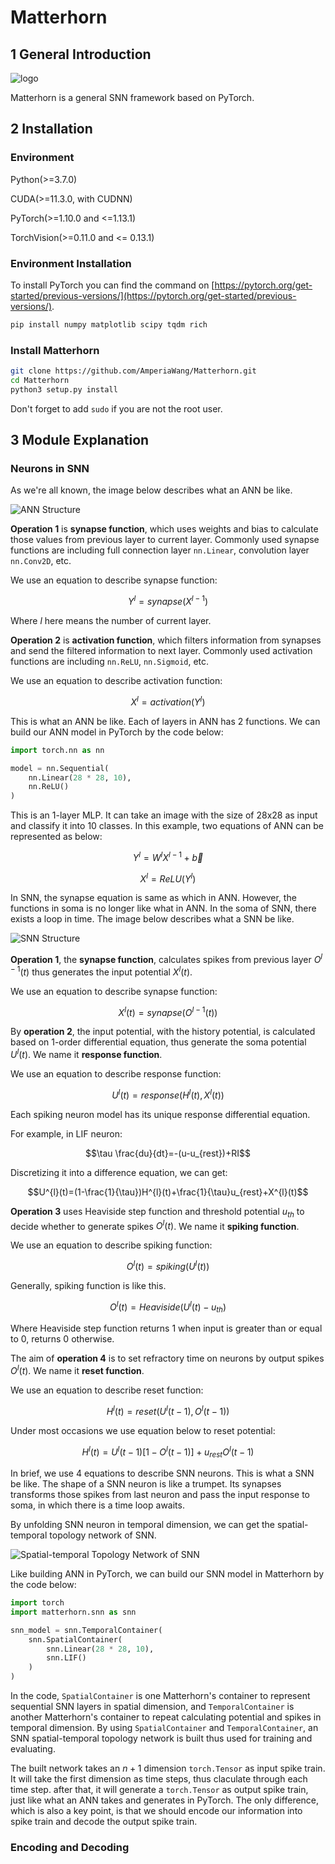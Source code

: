 # Matterhorn

## 1 General Introduction

![logo](./assets/logo.png)

Matterhorn is a general SNN framework based on PyTorch.

## 2 Installation

### Environment

Python(>=3.7.0)

CUDA(>=11.3.0, with CUDNN)

PyTorch(>=1.10.0 and <=1.13.1)

TorchVision(>=0.11.0 and <= 0.13.1)

### Environment Installation

To install PyTorch you can find the command on [https://pytorch.org/get-started/previous-versions/](https://pytorch.org/get-started/previous-versions/).

```sh
pip install numpy matplotlib scipy tqdm rich
```

### Install Matterhorn

```sh
git clone https://github.com/AmperiaWang/Matterhorn.git
cd Matterhorn
python3 setup.py install
```

Don't forget to add `sudo` if you are not the root user.

## 3 Module Explanation

### Neurons in SNN

As we're all known, the image below describes what an ANN be like.

![ANN Structure](./assets/readme_1.png)

**Operation 1** is **synapse function**, which uses weights and bias to calculate those values from previous layer to current layer. Commonly used synapse functions are including full connection layer `nn.Linear`, convolution layer `nn.Conv2D`, etc.

We use an equation to describe synapse function:

$$Y^{l}=synapse(X^{l-1})$$

Where $l$ here means the number of current layer.

**Operation 2** is **activation function**, which filters information from synapses and send the filtered information to next layer. Commonly used activation functions are including `nn.ReLU`, `nn.Sigmoid`, etc.

We use an equation to describe activation function:

$$X^{l}=activation(Y^{l})$$

This is what an ANN be like. Each of layers in ANN has 2 functions. We can build our ANN model in PyTorch by the code below:

```python
import torch.nn as nn

model = nn.Sequential(
    nn.Linear(28 * 28, 10),
    nn.ReLU()
)
```

This is an 1-layer MLP. It can take an image with the size of 28x28 as input and classify it into 10 classes. In this example, two equations of ANN can be represented as below:

$$Y^{l}=W^{l}X^{l-1}+\vec{b}$$

$$X^{l}=ReLU(Y^{l})$$

In SNN, the synapse equation is same as which in ANN. However, the functions in soma is no longer like what in ANN. In the soma of SNN, there exists a loop in time. The image below describes what a SNN be like.

![SNN Structure](./assets/readme_2.png)

**Operation 1**, the **synapse function**, calculates spikes from previous layer $O^{l-1}(t)$ thus generates the input potential $X^{l}(t)$.

We use an equation to describe synapse function:

$$X^{l}(t)=synapse(O^{l-1}(t))$$

By **operation 2**, the input potential, with the history potential, is calculated based on 1-order differential equation, thus generate the soma potential $U^{l}(t)$. We name it **response function**.

We use an equation to describe response function:

$$U^{l}(t)=response(H^{l}(t),X^{l}(t))$$

Each spiking neuron model has its unique response differential equation.

For example, in LIF neuron:

$$\tau \frac{du}{dt}=-(u-u_{rest})+RI$$

Discretizing it into a difference equation, we can get:

$$U^{l}(t)=(1-\frac{1}{\tau})H^{l}(t)+\frac{1}{\tau}u_{rest}+X^{l}(t)$$

**Operation 3** uses Heaviside step function and threshold potential $u_{th}$ to decide whether to generate spikes $O^{l}(t)$. We name it **spiking function**.

We use an equation to describe spiking function:

$$O^{l}(t)=spiking(U^{l}(t))$$

Generally, spiking function is like this.

$$O^{l}(t)=Heaviside(U^{l}(t)-u_{th})$$

Where Heaviside step function returns 1 when input is greater than or equal to 0, returns 0 otherwise.

The aim of **operation 4** is to set refractory time on neurons by output spikes $O^{l}(t)$. We name it **reset function**.

We use an equation to describe reset function:

$$H^{l}(t)=reset(U^{l}(t-1),O^{l}(t-1))$$

Under most occasions we use equation below to reset potential:

$$H^{l}(t)=U^{l}(t-1)[1-O^{l}(t-1)]+u_{rest}O^{l}(t-1)$$

In brief, we use 4 equations to describe SNN neurons. This is what a SNN be like. The shape of a SNN neuron is like a trumpet. Its synapses transforms those spikes from last neuron and pass the input response to soma, in which there is a time loop awaits.

By unfolding SNN neuron in temporal dimension, we can get the spatial-temporal topology network of SNN.

![Spatial-temporal Topology Network of SNN](./assets/readme_3.png)

Like building ANN in PyTorch, we can build our SNN model in Matterhorn by the code below:

```python
import torch
import matterhorn.snn as snn

snn_model = snn.TemporalContainer(
    snn.SpatialContainer(
        snn.Linear(28 * 28, 10),
        snn.LIF()
    )
)
```

In the code, `SpatialContainer` is one Matterhorn's container to represent sequential SNN layers in spatial dimension, and `TemporalContainer` is another Matterhorn's container to repeat calculating potential and spikes in temporal dimension. By using `SpatialContainer` and `TemporalContainer`, an SNN spatial-temporal topology network is built thus used for training and evaluating.

The built network takes an $n+1$ dimension `torch.Tensor` as input spike train. It will take the first dimension as time steps, thus claculate through each time step. after that, it will generate a `torch.Tensor` as output spike train, just like what an ANN takes and generates in PyTorch. The only difference, which is also a key point, is that we should encode our information into spike train and decode the output spike train.

### Encoding and Decoding

